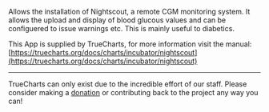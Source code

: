 Allows the installation of Nightscout, a remote CGM monitoring system. It allows the upload and display of blood glucous values and can be configuered to issue warnings etc. This is mainly useful to diabetics.

This App is supplied by TrueCharts, for more information visit the manual: [https://truecharts.org/docs/charts/incubator/nightscout](https://truecharts.org/docs/charts/incubator/nightscout)

---

TrueCharts can only exist due to the incredible effort of our staff.
Please consider making a [donation](https://truecharts.org/docs/about/sponsor) or contributing back to the project any way you can!
